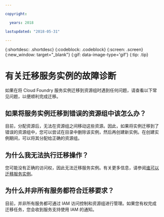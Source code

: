 ```yaml
---

copyright:

  years: 2018

lastupdated: "2018-05-31"

---
```


{:shortdesc: .shortdesc}
{:codeblock: .codeblock}
{:screen: .screen}
{:new_window: target="_blank"}
{:gif: data-image-type='gif'}
{:tip: .tip}

# 有关迁移服务实例的故障诊断

如果在将 Cloud Foundry 服务实例迁移到资源组时遇到任何问题，请查看以下常见问题，以便顺利完成迁移。

## 如果将服务实例迁移到错误的资源组中该怎么办？

目前，分配资源后，无法在资源组之间移动这些资源。因此，如果将实例迁移到了错误的资源组中，您可以尝试在目录中删除该实例，然后再创建新实例。在创建实例期间，可以将其分配给正确的资源组。

## 为什么我无法执行迁移操作？

您可能没有正确的访问权，因此无法迁移服务实例。有关更多信息，请参阅[谁可以迁移服务实例](/docs/account/instance_migration.html#whocanmigrate)。

## 为什么并非所有服务都符合迁移要求？

目前，并非所有服务都可通过 IAM 访问控制和资源组进行管理。如果您有权完成迁移任务，您会收到服务支持使用 IAM 的通知。
